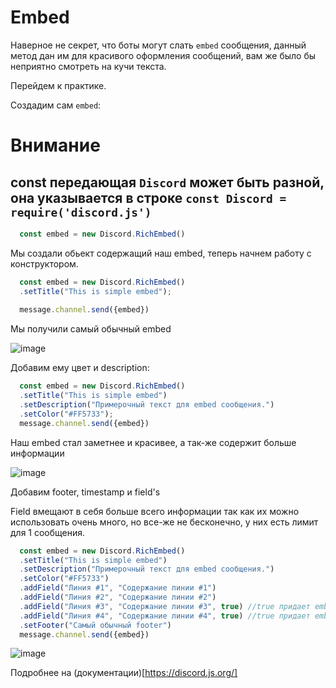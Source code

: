 # Embed

Наверное не секрет, что боты могут слать `embed` сообщения, данный метод дан им для красивого оформления сообщений, вам же было бы неприятно смотреть на кучи текста.

Перейдем к практике.

Создадим сам `embed`:
# Внимание
## const передающая `Discord` может быть разной, она указывается в строке `const Discord = require('discord.js')`

```js
  const embed = new Discord.RichEmbed()
```

Мы создали обьект содержащий наш embed, теперь начнем работу с конструктором.

```js
  const embed = new Discord.RichEmbed()
  .setTitle("This is simple embed");
  
  message.channel.send({embed})
```

Мы получили самый обычный embed 

![image](http://skrinshoter.ru/i/170219/vL0tdfGV.png)

Добавим ему цвет и description:

```js
  const embed = new Discord.RichEmbed()
  .setTitle("This is simple embed")
  .setDescription("Примерочный текст для embed сообщения.")
  .setColor("#FF5733");
  message.channel.send({embed})
```

Наш embed стал заметнее и красивее, а так-же содержит больше информации

![image](http://skrinshoter.ru/i/170219/yBtvj3QR.png)

Добавим footer, timestamp и field's

Field вмещают в себя больше всего информации так как их можно использовать очень много, но все-же не бесконечно, у них есть лимит для 1 сообщения.

```js
  const embed = new Discord.RichEmbed()
  .setTitle("This is simple embed")
  .setDescription("Примерочный текст для embed сообщения.")
  .setColor("#FF5733")
  .addField("Линия #1", "Содержание линии #1")
  .addField("Линия #2", "Содержание линии #2")
  .addField("Линия #3", "Содержание линии #3", true) //true придает embed.field свойство inline
  .addField("Линия #4", "Содержание линии #4", true) //true придает embed.field свойство inline
  .setFooter("Самый обычный footer")
  message.channel.send({embed})
```
![image](http://skrinshoter.ru/i/170219/HEn1AqEI.png)

Подробнее на (документации)[https://discord.js.org/]
